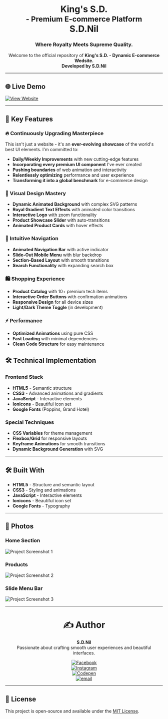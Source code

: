 <div align="center"><h1>King's S.D.<br><sub> - Premium E-commerce Platform</sub><br>
S.D.Nil</h1></div>

<div align="center"><h3>Where Royalty Meets Supreme Quality.</h3>

<p>Welcome to the official repository of <strong>King's S.D. - Dynamic E-commerce Wedsite.<br>Developed by S.D.Nil</strong></p></div>

---

## 🌐 Live Demo

[![View Website](https://img.shields.io/badge/View_Website-Click_Here-blue?style=for-the-badge)](https://king-ssd.vercel.app/)

---

## 🌟 Key Features

### 🔥 Continuously Upgrading Masterpiece 

This isn't just a website - it's an **ever-evolving showcase** of the world's best UI elements. I'm committed to:

- **Daily/Weekly Improvements** with new cutting-edge features  
- **Incorporating every premium UI component** I've ever created  
- **Pushing boundaries** of web animation and interactivity  
- **Relentlessly optimizing** performance and user experience  
- **Transforming it into a global benchmark** for e-commerce design

### 🎨 Visual Design Mastery
- **Dynamic Animated Background** with complex SVG patterns
- **Royal Gradient Text Effects** with animated color transitions
- **Interactive Logo** with zoom functionality
- **Product Showcase Slider** with auto-transitions
- **Animated Product Cards** with hover effects

### 🧭 Intuitive Navigation
- **Animated Navigation Bar** with active indicator
- **Slide-Out Mobile Menu** with blur backdrop
- **Section-Based Layout** with smooth transitions
- **Search Functionality** with expanding search box

### 🛍️ Shopping Experience
- **Product Catalog** with 10+ premium tech items
- **Interactive Order Buttons** with confirmation animations
- **Responsive Design** for all device sizes
- **Light/Dark Theme Toggle** (in development)

### ⚡ Performance
- **Optimized Animations** using pure CSS
- **Fast Loading** with minimal dependencies
- **Clean Code Structure** for easy maintenance

## 🛠️ Technical Implementation

### Frontend Stack
- **HTML5** - Semantic structure
- **CSS3** - Advanced animations and gradients
- **JavaScript** - Interactive elements
- **Ionicons** - Beautiful icon set
- **Google Fonts** (Poppins, Grand Hotel)

### Special Techniques
- **CSS Variables** for theme management
- **Flexbox/Grid** for responsive layouts
- **Keyframe Animations** for smooth transitions
- **Dynamic Background Generation** with SVG

---

## 🛠️ Built With

- **HTML5** - Structure and semantic layout
- **CSS3** - Styling and animations
- **JavaScript** - Interactive elements
- **Ionicons** - Beautiful icon set
- **Google Fonts** - Typography

---

## 📸 Photos

### Home Section
![Project Screenshot 1](https://i.postimg.cc/RZvFccHX/Project3.jpg)

### Products
![Project Screenshot 2](https://i.postimg.cc/BQ184TWv/Project4.jpg)

### Slide Menu Bar
![Project Screenshot 3](https://i.postimg.cc/FHy7JhH5/Project5.jpg)

---

<div align="center"><h1>✍️ Author</h1>

**S.D.Nil**  
Passionate about crafting smooth user experiences and beautiful interfaces.

[![Facebook](https://img.shields.io/badge/Facebook-%231877F2.svg?logo=Facebook&logoColor=white)](https://www.facebook.com/share/16381jBqFQ/)  
[![Instagram](https://img.shields.io/badge/Instagram-%23E4405F.svg?logo=Instagram&logoColor=white)](https://instagram.com/_s.d.nil_)  
[![Codepen](https://img.shields.io/badge/Codepen-000000?logo=codepen&logoColor=white)](https://codepen.io/hidinhgy-the-selector)  
[![email](https://img.shields.io/badge/Email-D14836?logo=gmail&logoColor=white)](mailto:gamersclub3232@gmail.com)
</div>

---

## 📜 License

This project is open-source and available under the [MIT License](LICENSE).
```
